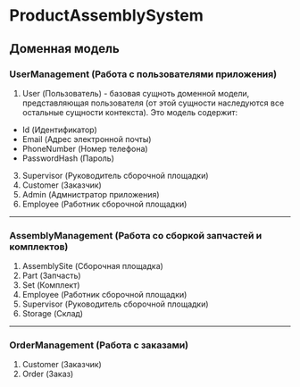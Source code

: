 # ProductAssemblySystem
## Доменная модель
### UserManagement (Работа с пользователями приложения)
1. User (Пользователь) - базовая сущноть доменной модели, представляющая пользователя (от этой сущности наследуются все остальные сущности контекста). Это модель содержит:
  - Id (Идентификатор)
  - Email (Адрес электронной почты)
  - PhoneNumber (Номер телефона)
  - PasswordHash (Пароль)
3. Supervisor (Руководитель сборочной площадки)
4. Customer (Заказчик)
5. Admin (Адмнистратор приложения)
6. Employee (Работник сборочной площадки)
---
### AssemblyManagement (Работа со сборкой запчастей и комплектов)
1. AssemblySite (Сборочная площадка)
2. Part (Запчасть)
3. Set (Комплект)
4. Employee (Работник сборочной площадки)
5. Supervisor (Руководитель сборочной площадки)
6. Storage (Склад)
---
### OrderManagement (Работа с заказами)
1. Customer (Заказчик)
2. Order (Заказ)
